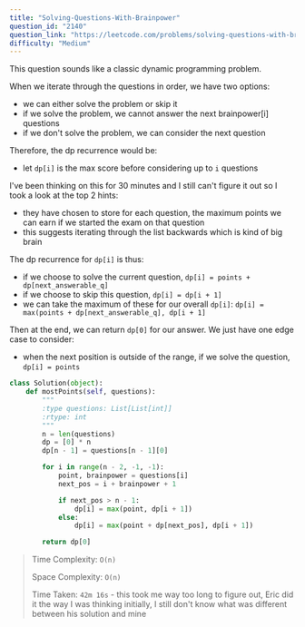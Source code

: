 ```yaml
---
title: "Solving-Questions-With-Brainpower"
question_id: "2140"
question_link: "https://leetcode.com/problems/solving-questions-with-brainpower"
difficulty: "Medium"
---
```


This question sounds like a classic dynamic programming problem.

When we iterate through the questions in order, we have two options:
- we can either solve the problem or skip it
- if we solve the problem, we cannot answer the next brainpower[i] questions
- if we don't solve the problem, we can consider the next question

Therefore, the dp recurrence would be:
- let `dp[i]` is the max score before considering up to `i` questions

I've been thinking on this for 30 minutes and I still can't figure it out so I took a look at the top 2 hints:
- they have chosen to store for each question, the maximum points we can earn if we started the exam on that question
- this suggests iterating through the list backwards which is kind of big brain

The dp recurrence for `dp[i]` is thus:
- if we choose to solve the current question, `dp[i] = points + dp[next_answerable_q]`
- if we choose to skip this question, `dp[i] = dp[i + 1]`
- we can take the maximum of these for our overall `dp[i]`: `dp[i] = max(points + dp[next_answerable_q], dp[i + 1]`

Then at the end, we can return `dp[0]` for our answer.
We just have one edge case to consider:
- when the next position is outside of the range, if we solve the question, `dp[i] = points`

```python
class Solution(object):
    def mostPoints(self, questions):
        """
        :type questions: List[List[int]]
        :rtype: int
        """
        n = len(questions)
        dp = [0] * n
        dp[n - 1] = questions[n - 1][0]

        for i in range(n - 2, -1, -1):
            point, brainpower = questions[i]
            next_pos = i + brainpower + 1

            if next_pos > n - 1:
                dp[i] = max(point, dp[i + 1])
            else:
                dp[i] = max(point + dp[next_pos], dp[i + 1])

        return dp[0]
```

> Time Complexity: `O(n)`
>
> Space Complexity: `O(n)`
>
> Time Taken: `42m 16s` - this took me way too long to figure out, Eric did it the way I was thinking initially, I still don't know what was different between his solution and mine
